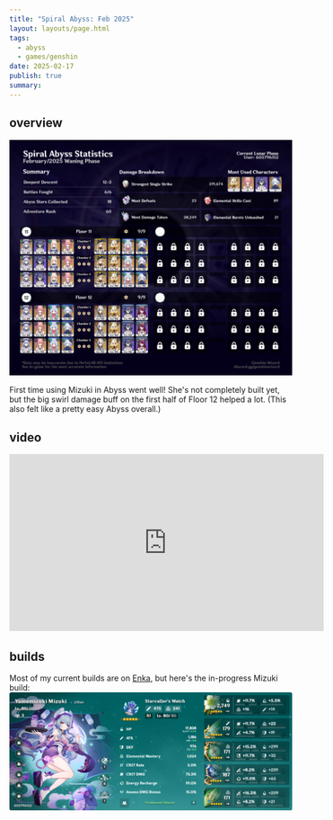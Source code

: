 ```yaml
---
title: "Spiral Abyss: Feb 2025"
layout: layouts/page.html
tags:
  - abyss
  - games/genshin
date: 2025-02-17
publish: true
summary: 
---
```

## overview
![Abyss Overview](./photos/02-25_abyss.png)

First time using Mizuki in Abyss went well! She's not completely built yet, but the big swirl damage buff on the first half of Floor 12 helped a lot. (This also felt like a pretty easy Abyss overall.)

## video
<iframe width="560" height="315" src="https://www.youtube.com/embed/r8S8fzgDz_s?si=0jqlZUUZO_vDxa67" title="YouTube video player" frameborder="0" allow="accelerometer; autoplay; clipboard-write; encrypted-media; gyroscope; picture-in-picture; web-share" referrerpolicy="strict-origin-when-cross-origin" allowfullscreen></iframe>

## builds
Most of my current builds are on [Enka](https://enka.network/u/jillian/), but here's the in-progress Mizuki build:
![Mizuki build](./photos/mizuki.png)